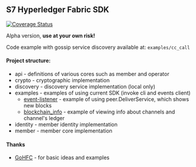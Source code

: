 ## S7 Hyperledger Fabric SDK

[![Coverage Status](https://coveralls.io/repos/github/s7techlab/hlf-sdk-go/badge.svg)](https://coveralls.io/github/s7techlab/hlf-sdk-go)

Alpha version, **use at your own risk!**

Code example with gossip service discovery available at: `examples/cc_call`
#### Project structure:

- api - definitions of various cores such as member and operator
- crypto - cryptographic implementation
- discovery - discovery service implementation (local only)
- examples - examples of using current SDK (invoke cli and events client)
    - [event-listener](examples/event-listener) - example of using peer.DeliverService, which shows new blocks
    - [blockchain_info](examples/blockchain_info) - example of viewing info about channels and channel's ledger
- identity - member identity implementation
- member - member core implementation

#### Thanks
- [GoHFC](https://github.com/CognitionFoundry/gohfc) - for basic ideas and examples